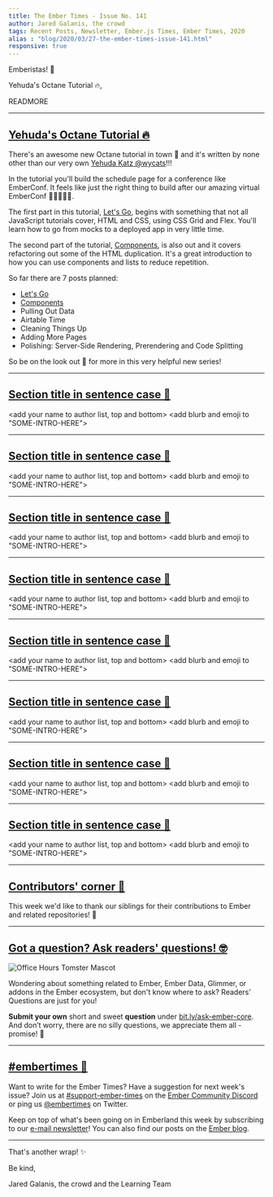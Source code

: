 ```yaml
---
title: The Ember Times - Issue No. 141
author: Jared Galanis, the crowd
tags: Recent Posts, Newsletter, Ember.js Times, Ember Times, 2020
alias : "blog/2020/03/27-the-ember-times-issue-141.html"
responsive: true
---
```


<SAYING-HELLO-IN-YOUR-FAVORITE-LANGUAGE> Emberistas! 🐹

Yehuda's Octane Tutorial 🔥,
<SOME-INTRO-HERE-TO-KEEP-THEM-SUBSCRIBERS-READING>

READMORE

---

## [Yehuda's Octane Tutorial 🔥](https://yehudakatz.com/2020/03/25/ember-octane-lets-go/)

There's an awesome new Octane tutorial in town 🤠 and it's written by none other than our very own [Yehuda Katz @wycats](https://github.com/wycats)!!!

<!-- alex ignore just-->
In the tutorial you'll build the schedule page for a conference like EmberConf. It feels like just the right thing to build after our amazing virtual EmberConf 💙💚💛💜🧡. 

The first part in this tutorial, [Let's Go](https://yehudakatz.com/2020/03/25/ember-octane-lets-go/), begins with something that not all JavaScript tutorials cover, HTML and CSS, using CSS Grid and Flex. You'll learn how to go from mocks to a deployed app in very little time.

The second part of the tutorial, [Components](https://yehudakatz.com/2020/03/26/ember-octane-components/), is also out and it covers refactoring out some of the HTML duplication. It's a great introduction to how you can use components and lists to reduce repetition.

So far there are 7 posts planned:

- [Let's Go](https://yehudakatz.com/2020/03/25/ember-octane-lets-go/)
- [Components](https://yehudakatz.com/2020/03/26/ember-octane-components/)
- Pulling Out Data
- Airtable Time
- Cleaning Things Up
- Adding More Pages
- Polishing: Server-Side Rendering, Prerendering and Code Splitting

So be on the look out 👀 for more in this very helpful new series!

---

## [Section title in sentence case 🐹](#section-url)

<change section title emoji>
<consider adding some bold to your paragraph>
<please include link to external article/repo/etc in paragraph / body text, not just header title above>

<add your name to author list, top and bottom>
<add blurb and emoji to "SOME-INTRO-HERE">

---

## [Section title in sentence case 🐹](#section-url)

<change section title emoji>
<consider adding some bold to your paragraph>
<please include link to external article/repo/etc in paragraph / body text, not just header title above>

<add your name to author list, top and bottom>
<add blurb and emoji to "SOME-INTRO-HERE">

---

## [Section title in sentence case 🐹](#section-url)

<change section title emoji>
<consider adding some bold to your paragraph>
<please include link to external article/repo/etc in paragraph / body text, not just header title above>

<add your name to author list, top and bottom>
<add blurb and emoji to "SOME-INTRO-HERE">

---

## [Section title in sentence case 🐹](#section-url)

<change section title emoji>
<consider adding some bold to your paragraph>
<please include link to external article/repo/etc in paragraph / body text, not just header title above>

<add your name to author list, top and bottom>
<add blurb and emoji to "SOME-INTRO-HERE">

---

## [Section title in sentence case 🐹](#section-url)

<change section title emoji>
<consider adding some bold to your paragraph>
<please include link to external article/repo/etc in paragraph / body text, not just header title above>

<add your name to author list, top and bottom>
<add blurb and emoji to "SOME-INTRO-HERE">

---

## [Section title in sentence case 🐹](#section-url)

<change section title emoji>
<consider adding some bold to your paragraph>
<please include link to external article/repo/etc in paragraph / body text, not just header title above>

<add your name to author list, top and bottom>
<add blurb and emoji to "SOME-INTRO-HERE">

---

## [Section title in sentence case 🐹](#section-url)

<change section title emoji>
<consider adding some bold to your paragraph>
<please include link to external article/repo/etc in paragraph / body text, not just header title above>

<add your name to author list, top and bottom>
<add blurb and emoji to "SOME-INTRO-HERE">

---

## [Section title in sentence case 🐹](#section-url)

<change section title emoji>
<consider adding some bold to your paragraph>
<please include link to external article/repo/etc in paragraph / body text, not just header title above>

<add your name to author list, top and bottom>
<add blurb and emoji to "SOME-INTRO-HERE">

---

## [Contributors' corner 👏](https://guides.emberjs.com/release/contributing/repositories/)

<p>This week we'd like to thank our siblings for their contributions to Ember and related repositories! 💖</p>

---

## [Got a question? Ask readers' questions! 🤓](https://docs.google.com/forms/d/e/1FAIpQLScqu7Lw_9cIkRtAiXKitgkAo4xX_pV1pdCfMJgIr6Py1V-9Og/viewform)

<div class="blog-row">
  <img class="float-right small transparent padded" alt="Office Hours Tomster Mascot" title="Readers' Questions" src="/images/tomsters/officehours.png" />

  <p>Wondering about something related to Ember, Ember Data, Glimmer, or addons in the Ember ecosystem, but don't know where to ask? Readers’ Questions are just for you!</p>

  <p><strong>Submit your own</strong> short and sweet <strong>question</strong> under <a href="https://bit.ly/ask-ember-core" target="rq">bit.ly/ask-ember-core</a>. And don’t worry, there are no silly questions, we appreciate them all - promise! 🤞</p>
</div>

---

## [#embertimes 📰](https://blog.emberjs.com/tags/newsletter.html)

Want to write for the Ember Times? Have a suggestion for next week's issue? Join us at [#support-ember-times](https://discordapp.com/channels/480462759797063690/485450546887786506) on the [Ember Community Discord](https://discordapp.com/invite/zT3asNS) or ping us [@embertimes](https://twitter.com/embertimes) on Twitter.

Keep on top of what's been going on in Emberland this week by subscribing to our [e-mail newsletter](https://the-emberjs-times.ongoodbits.com/)! You can also find our posts on the [Ember blog](https://emberjs.com/blog/tags/newsletter.html).

---

That's another wrap! ✨

Be kind,

Jared Galanis, the crowd and the Learning Team
